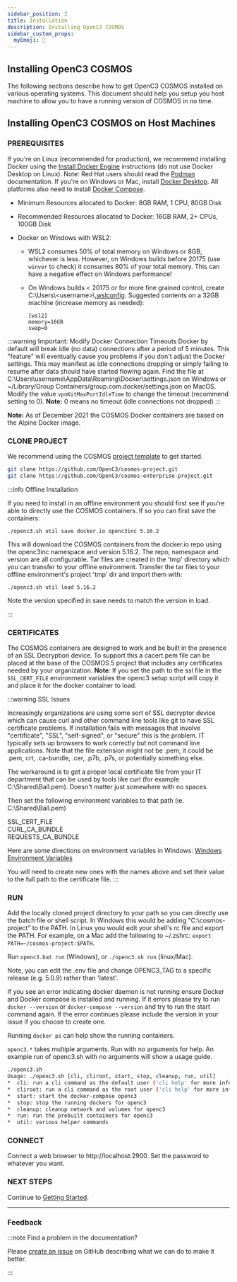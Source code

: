```yaml
---
sidebar_position: 2
title: Installation
description: Installing OpenC3 COSMOS
sidebar_custom_props:
  myEmoji: 💾
---
```


## Installing OpenC3 COSMOS

The following sections describe how to get OpenC3 COSMOS installed on various operating systems. This document should help you setup you host machine to allow you to have a running version of COSMOS in no time.

## Installing OpenC3 COSMOS on Host Machines

### PREREQUISITES

If you're on Linux (recommended for production), we recommend installing Docker using the [Install Docker Engine](https://docs.docker.com/engine/install/) instructions (do not use Docker Desktop on Linux). Note: Red Hat users should read the [Podman](podman) documentation. If you're on Windows or Mac, install [Docker Desktop](https://docs.docker.com/get-docker/). All platforms also need to install [Docker Compose](https://docs.docker.com/compose/install/).

- Minimum Resources allocated to Docker: 8GB RAM, 1 CPU, 80GB Disk
- Recommended Resources allocated to Docker: 16GB RAM, 2+ CPUs, 100GB Disk
- Docker on Windows with WSL2:

  - WSL2 consumes 50% of total memory on Windows or 8GB, whichever is less. However, on Windows builds before 20175 (use `winver` to check) it consumes 80% of your total memory. This can have a negative effect on Windows performance!
  - On Windows builds < 20175 or for more fine grained control, create C:\\Users\\\<username\>\\[.wslconfig](https://docs.microsoft.com/en-us/windows/wsl/wsl-config). Suggested contents on a 32GB machine (increase memory as needed):

    ```
    [wsl2]
    memory=16GB
    swap=0
    ```

:::warning Important: Modify Docker Connection Timeouts
Docker by default will break idle (no data) connections after a period of 5 minutes. This "feature" will eventually cause you problems if you don't adjust the Docker settings. This may manifest as idle connections dropping or simply failing to resume after data should have started flowing again. Find the file at C:\\Users\\username\\AppData\\Roaming\\Docker\\settings.json on Windows or ~/Library/Group Containers/group.com.docker/settings.json on MacOS. Modify the value `vpnKitMaxPortIdleTime` to change the timeout (recommend setting to 0). **Note:** 0 means no timeout (idle connections not dropped)
:::

**Note:** As of December 2021 the COSMOS Docker containers are based on the Alpine Docker image.

### CLONE PROJECT

We recommend using the COSMOS [project template](key-concepts#projects) to get started.

```bash
git clone https://github.com/OpenC3/cosmos-project.git
git clone https://github.com/OpenC3/cosmos-enterprise-project.git
```

:::info Offline Installation

  <p style={{"margin-bottom": 20 + 'px'}}>If you need to install in an offline environment you should first see if you're able to directly use the COSMOS containers. If so you can first save the containers:</p>

  <p style={{"margin-bottom": 20 + 'px'}}><code>./openc3.sh util save docker.io openc3inc 5.16.2</code></p>

  <p style={{"margin-bottom": 20 + 'px'}}>This will download the COSMOS containers from the docker.io repo using the openc3inc namespace and version 5.16.2. The repo, namespace and version are all configurable. Tar files are created in the 'tmp' directory which you can transfer to your offline environment. Transfer the tar files to your offline environment's project 'tmp' dir and  import them with:</p>

  <p style={{"margin-bottom": 20 + 'px'}}><code>./openc3.sh util load 5.16.2</code></p>

  <p style={{"margin-bottom": 20 + 'px'}}>Note the version specified in save needs to match the version in load.</p>
:::

### CERTIFICATES

The COSMOS containers are designed to work and be built in the presence of an SSL Decryption device. To support this a cacert.pem file can be placed at the base of the COSMOS 5 project that includes any certificates needed by your organization. **Note**: If you set the path to the ssl file in the `SSL_CERT_FILE` environment variables the openc3 setup script will copy it and place it for the docker container to load.

:::warning SSL Issues

Increasingly organizations are using some sort of SSL decryptor device which can cause curl and other command line tools like git to have SSL certificate problems. If installation fails with messages that involve "certificate", "SSL", "self-signed", or "secure" this is the problem. IT typically sets up browsers to work correctly but not command line applications. Note that the file extension might not be .pem, it could be .pem, crt, .ca-bundle, .cer, .p7b, .p7s, or potentially something else.

The workaround is to get a proper local certificate file from your IT department that can be used by tools like curl (for example C:\Shared\Ball.pem). Doesn't matter just somewhere with no spaces.

Then set the following environment variables to that path (ie. C:\Shared\Ball.pem)

SSL_CERT_FILE<br/>
CURL_CA_BUNDLE<br/>
REQUESTS_CA_BUNDLE<br/>

Here are some directions on environment variables in Windows: [Windows Environment Variables](https://www.computerhope.com/issues/ch000549.htm)

You will need to create new ones with the names above and set their value to the full path to the certificate file.
:::

### RUN

Add the locally cloned project directory to your path so you can directly use the batch file or shell script. In Windows this would be adding "C:\cosmos-project" to the PATH. In Linux you would edit your shell's rc file and export the PATH. For example, on a Mac add the following to ~/.zshrc: `export PATH=~/cosmos-project:$PATH`.

Run `openc3.bat run` (Windows), or `./openc3.sh run` (linux/Mac).

Note, you can edit the .env file and change OPENC3_TAG to a specific release (e.g. 5.0.9) rather than 'latest'.

If you see an error indicating docker daemon is not running ensure Docker and Docker compose is installed and running. If it errors please try to run `docker --version` or `docker-compose --version` and try to run the start command again. If the error continues please include the version in your issue if you choose to create one.

Running `docker ps` can help show the running containers.

`openc3.*` takes multiple arguments. Run with no arguments for help. An example run of openc3.sh with no arguments will show a usage guide.

```bash
./openc3.sh
Usage: ./openc3.sh [cli, cliroot, start, stop, cleanup, run, util]
*  cli: run a cli command as the default user ('cli help' for more info)
*  cliroot: run a cli command as the root user ('cli help' for more info)
*  start: start the docker-compose openc3
*  stop: stop the running dockers for openc3
*  cleanup: cleanup network and volumes for openc3
*  run: run the prebuilt containers for openc3
*  util: various helper commands
```

### CONNECT

Connect a web browser to http://localhost:2900. Set the password to whatever you want.

### NEXT STEPS

Continue to [Getting Started](gettingstarted).

---

### Feedback

:::note Find a problem in the documentation?

Please [create an issue](https://github.com/OpenC3/cosmos/issues/new/choose) on
GitHub describing what we can do to make it better.

:::
